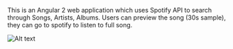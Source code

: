 This is an Angular 2 web application which uses Spotify API to search through Songs, Artists, Albums. Users can preview the song (30s sample), they can go to spotify to listen to full song.

![Alt text](/Screenshot/SearchPage.png?raw=true "Login Page")
